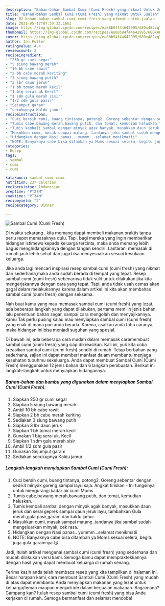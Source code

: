 ```yaml
---
description: "Bahan-bahan Sambal Cumi (Cumi Fresh) yang nikmat Untuk Jualan"
title: "Bahan-bahan Sambal Cumi (Cumi Fresh) yang nikmat Untuk Jualan"
slug: 82-bahan-bahan-sambal-cumi-cumi-fresh-yang-nikmat-untuk-jualan
date: 2021-05-17T07:59:33.166Z
image: https://img-global.cpcdn.com/recipes/ea88b94f44642995/680x482cq70/sambal-cumi-cumi-fresh-foto-resep-utama.jpg
thumbnail: https://img-global.cpcdn.com/recipes/ea88b94f44642995/680x482cq70/sambal-cumi-cumi-fresh-foto-resep-utama.jpg
cover: https://img-global.cpcdn.com/recipes/ea88b94f44642995/680x482cq70/sambal-cumi-cumi-fresh-foto-resep-utama.jpg
author: Ian Fuller
ratingvalue: 4.4
reviewcount: 3
recipeingredient:
- "250 gr cumi segar"
- "5 siung bawang merah"
- "10 bh cabe rawit"
- "2 bh cabe merah keriting"
- "3 siung bawang putih"
- "3 lbr daun jeruk"
- "1 bh tomat merah kecil"
- "1 btg serai uk Kecil"
- "1 sdm gula merah sisir"
- "1/2 sdm gula pasir"
- "Sejumput garam"
- "secukupnya Kaldu jamur"
recipeinstructions:
- "Cuci bersih cumi, buang tintanya, potong2. Goreng sebentar dengan sedikit minyak goreng sampai layu saja. Angkat tiriskan Ini fungsinya untuk mengurangi kadar air cumi Moms"
- "Tumis cabe,bawang merah,bawang putih, dan tomat, kemudian haluskan."
- "Tumis kembali sambal dengan minyak agak banyak, masukkan daun jeruk dan serai geprek sampai daun jeruk layu, tambahkan Gula merah,gula pasir,garam dan kaldu jamur."
- "Masukkan cumi, masak sampai matang..tandanya jika sambal sudah mengeluarkan minyak, cek rasa."
- "Hidangkan dengan Nasi panas.. yummm...selamat menikmatii"
- "NOTE: Banyaknya cabe bisa ditambah ya Moms sesuai selera, begitu juga gula garamnya.😘"
categories:
- Resep
tags:
- sambal
- cumi
- cumi

katakunci: sambal cumi cumi 
nutrition: 237 calories
recipecuisine: Indonesian
preptime: "PT27M"
cooktime: "PT34M"
recipeyield: "2"
recipecategory: Dinner

---
```



![Sambal Cumi (Cumi Fresh)](https://img-global.cpcdn.com/recipes/ea88b94f44642995/680x482cq70/sambal-cumi-cumi-fresh-foto-resep-utama.jpg)

Di waktu  sekarang , kita memang dapat membeli makanan praktis tanpa perlu repot memasaknya dulu. Tapi, bagi mereka yang ingin memberikan hidangan istimewa kepada keluarga tercinta, maka anda memang lebih bagus menghidangkannya dengan tangan sendiri. Lantaran, memasak di rumah jauh lebih sehat dan juga bisa menyesuaikan sesuai kesukaan keluarga.

Jika anda lagi mencari inspirasi resep sambal cumi (cumi fresh) yang nikmat dan sederhana,maka anda sudah berada di tempat yang tepat. Resep sambal cumi (cumi fresh)  sebenarnya tidak sulit untuk dilakukan jika kita mengerjakannya dengan cara yang tepat. Tapi, anda tidak usah cemas akan gagal dalam melakukannya 
karena dalam artikel ini kita akan membahas sambal cumi (cumi fresh) dengan seksama.  



Nah buat kamu yang mau memasak sambal cumi (cumi fresh) yang lezat, ada beberapa langkah yang dapat dilakukan, pertama memilih jenis bahan, lalu penentuan bahan segar, sampai cara mengolah dan menyajikannya. kamu Tak perlu pusing kalau mau menyiapkan sambal cumi (cumi fresh) yang enak di mana pun anda berada. Karena, asalkan anda  tahu caranya, maka hidangan ini bisa menjadi suguhan yang spesial.

Di bawah ini, ada beberapa cara mudah dalam memasak caramembuat sambal cumi (cumi fresh) yang siap dikreasikan. Kali ini, yuk kita coba kreasikan sambal cumi (cumi fresh) sendiri di rumah. Tetap berbahan yang sederhana, sajian ini dapat memberi manfaat dalam membantu menjaga kesehatan tubuhmu sekeluarga. Anda dapat membuat Sambal Cumi (Cumi Fresh) menggunakan 12 jenis bahan dan 6 langkah pembuatan. Berikut ini langkah-langkah untuk menyiapkan hidangannya.

<!--inarticleads1-->

##### Bahan-bahan dan bumbu yang digunakan dalam menyiapkan Sambal Cumi (Cumi Fresh):

1. Siapkan 250 gr cumi segar
1. Siapkan 5 siung bawang merah
1. Ambil 10 bh cabe rawit
1. Siapkan 2 bh cabe merah keriting
1. Sediakan 3 siung bawang putih
1. Siapkan 3 lbr daun jeruk
1. Siapkan 1 bh tomat merah kecil
1. Gunakan 1 btg serai uk. Kecil
1. Siapkan 1 sdm gula merah sisir
1. Ambil 1/2 sdm gula pasir
1. Gunakan Sejumput garam
1. Sediakan secukupnya Kaldu jamur




<!--inarticleads2-->

##### Langkah-langkah menyiapkan Sambal Cumi (Cumi Fresh):

1. Cuci bersih cumi, buang tintanya, potong2. Goreng sebentar dengan sedikit minyak goreng sampai layu saja. Angkat tiriskan - Ini fungsinya untuk mengurangi kadar air cumi Moms
1. Tumis cabe,bawang merah,bawang putih, dan tomat, kemudian haluskan.
1. Tumis kembali sambal dengan minyak agak banyak, masukkan daun jeruk dan serai geprek sampai daun jeruk layu, tambahkan Gula merah,gula pasir,garam dan kaldu jamur.
1. Masukkan cumi, masak sampai matang..tandanya jika sambal sudah mengeluarkan minyak, cek rasa.
1. Hidangkan dengan Nasi panas.. yummm...selamat menikmatii
1. NOTE: Banyaknya cabe bisa ditambah ya Moms sesuai selera, begitu juga gula garamnya.😘




Jadi, itulah artikel mengenai  sambal cumi (cumi fresh)  yang sederhana dan mudah dilakukan versi kami. Semoga kamu dapat mempraktekkannya dengan hasil yang dapat membuat keluarga di rumah senang. 

Terima kasih anda telah membaca resep yang kita tampilkan di halaman ini. Besar harapan kami, cara membuat  Sambal Cumi (Cumi Fresh) yang mudah di atas dapat membantu Anda menyiapkan makanan yang lezat untuk keluarga/teman maupun menjadi ide dalam berjualan makanan. Bagaimana? Gampang kan? Itulah resep sambal cumi (cumi fresh) yang bisa Anda kerjakan di rumah. Semoga bermanfaat dan selamat mencoba!

